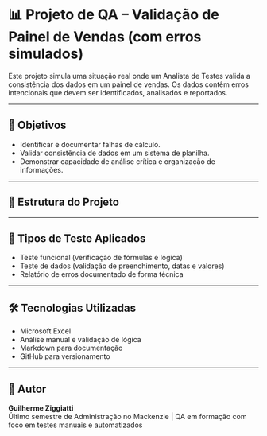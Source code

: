 # 📊 Projeto de QA – Validação de Painel de Vendas (com erros simulados)

Este projeto simula uma situação real onde um Analista de Testes valida a consistência dos dados em um painel de vendas. Os dados contêm erros intencionais que devem ser identificados, analisados e reportados.

---

## 🎯 Objetivos

- Identificar e documentar falhas de cálculo.
- Validar consistência de dados em um sistema de planilha.
- Demonstrar capacidade de análise crítica e organização de informações.

---

## 📁 Estrutura do Projeto


---

## 🧪 Tipos de Teste Aplicados

- Teste funcional (verificação de fórmulas e lógica)
- Teste de dados (validação de preenchimento, datas e valores)
- Relatório de erros documentado de forma técnica

---

## 🛠️ Tecnologias Utilizadas

- Microsoft Excel
- Análise manual e validação de lógica
- Markdown para documentação
- GitHub para versionamento

---

## 👤 Autor

**Guilherme Ziggiatti**  
Último semestre de Administração no Mackenzie | QA em formação com foco em testes manuais e automatizados
